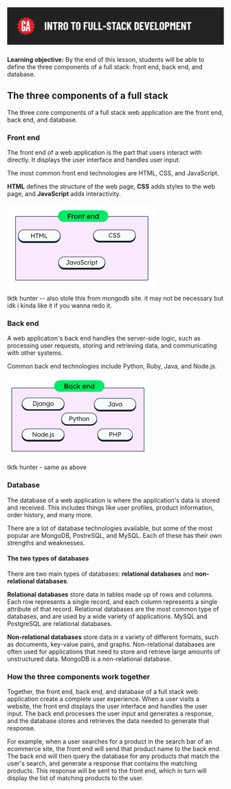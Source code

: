 # ![[Intro to Full Stack Development] - Components of a Full Stack](./assets/hero.png)

**Learning objective:** By the end of this lesson, students will be able to define the three components of a full stack: front end, back end, and database.

## The three components of a full stack

The three core components of a full stack web application are the front end, back end, and database.

### Front end

The front end of a web application is the part that users interact with directly. It displays the user interface and handles user input. 

The most common front end technologies are HTML, CSS, and JavaScript.

**HTML** defines the structure of the web page, **CSS** adds styles to the web page, and **JavaScript** adds interactivity.

![Common front end technologies](./assets/originals/frontend.png)

tktk hunter -- also stole this from mongodb site. it may not be necessary but idk i kinda like it if you wanna redo it. 

### Back end

A web application's back end handles the server-side logic, such as processing user requests, storing and retrieving data, and communicating with other systems.

Common back end technologies include Python, Ruby, Java, and Node.js.

![Common back end technologies](assets/originals/backend.png)

tktk hunter - same as above

### Database

The database of a web application is where the application's data is stored and received. This includes things like user profiles, product information, order history, and many more. 

There are a lot of database technologies available, but some of the most popular are MongoDB, PostreSQL, and MySQL. Each of these has their own strengths and weaknesses.

#### The two types of databases

There are two main types of databases: **relational databases** and **non-relational databases**.

**Relational databases** store data in tables made up of rows and columns. Each row represents a single record, and each column represents a single attribute of that record. Relational databases are the most common type of databases, and are used by a wide variety of applications. MySQL and PostgreSQL are relational databases. 

**Non-relational databases** store data in a variety of different formats, such as documents, key-value pairs, and graphs. Non-relational databases are often used for applications that need to store and retrieve large amounts of unstructured data. MongoDB is a non-relational database. 


### How the three components work together

Together, the front end, back end, and database of a full stack web application create a complete user experience. When a user visits a website, the front end displays the user interface and handles the user input. The back end processes the user input and generates a response, and the database stores and retrieves the data needed to generate that response. 

For example, when a user searches for a product in the search bar of an ecommerce site, the front end will send that product name to the back end. The back end will then query the database for any products that match the user's search, and generate a response that contains the matching products. This response will be sent to the front end, which in turn will display the list of matching products to the user. 



